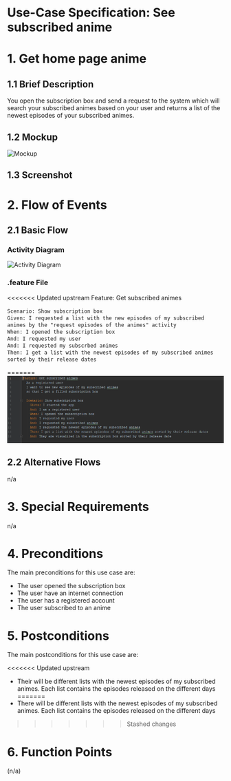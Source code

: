 # Use-Case Specification: See subscribed anime

# 1. Get home page anime

## 1.1 Brief Description
You open the subscription box and send a request to the system which will search your subscribed animes based on your user and returns a list of the newest episodes of your subscribed animes.

## 1.2 Mockup
![Mockup](https://raw.githubusercontent.com/d0mmi/Aniflix-App/master/docs/Mockups/UC_Get_Animes_in_SubBox.png)

## 1.3 Screenshot


# 2. Flow of Events

## 2.1 Basic Flow

### Activity Diagram
![Activity Diagram](https://raw.githubusercontent.com/d0mmi/Aniflix-App/master/docs/activity_diagramm_see_subscribed_anime.png)

### .feature File

<<<<<<< Updated upstream
Feature: Get subscribed animes
	
	Scenario: Show subscription box
	Given: I requested a list with the new episodes of my subscribed animes by the "request episodes of the animes" activity
	When: I opened the subscription box
	And: I requested my user
	And: I requested my subscrbed animes
	Then: I get a list with the newest episodes of my subscribed animes sorted by their release dates
	
=======
![.feature file](../docs/feature%20files/feature%20subscribedAnimes.PNG)


## 2.2 Alternative Flows
n/a

# 3. Special Requirements
n/a

# 4. Preconditions
The main preconditions for this use case are:

 - The user opened the subscription box
 - The user have an internet connection
 - The user has a registered account
 - The user subscribed to an anime

# 5. Postconditions

The main postconditions for this use case are:

<<<<<<< Updated upstream
 - Their will be different lists with the newest episodes of my subscribed animes. Each list contains the episodes released on the different days
=======
 - There will be different lists with the newest episodes of my subscribed animes. Each list contains the episodes released on the different days
>>>>>>> Stashed changes

# 6. Function Points
(n/a)